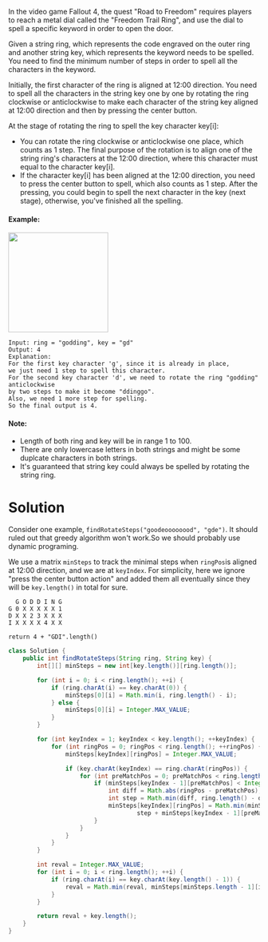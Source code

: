 In the video game Fallout 4, the quest "Road to Freedom" requires players to reach a metal dial called the "Freedom Trail Ring", and use the dial to spell a specific keyword in order to open the door.

Given a string ring, which represents the code engraved on the outer ring and another string key, which represents the keyword needs to be spelled. You need to find the minimum number of steps in order to spell all the characters in the keyword.

Initially, the first character of the ring is aligned at 12:00 direction. You need to spell all the characters in the string key one by one by rotating the ring clockwise or anticlockwise to make each character of the string key aligned at 12:00 direction and then by pressing the center button. 

At the stage of rotating the ring to spell the key character key[i]:

* You can rotate the ring clockwise or anticlockwise one place, which counts as 1 step. The final purpose of the rotation is to align one of the string ring's characters at the 12:00 direction, where this character must equal to the character key[i].
* If the character key[i] has been aligned at the 12:00 direction, you need to press the center button to spell, which also counts as 1 step. After the pressing, you could begin to spell the next character in the key (next stage), otherwise, you've finished all the spelling.

#### Example:

<img src="https://leetcode.com/static/images/problemset/ring.jpg" width="200" height="200">


```
Input: ring = "godding", key = "gd"
Output: 4
Explanation:
For the first key character 'g', since it is already in place, 
we just need 1 step to spell this character. 
For the second key character 'd', we need to rotate the ring "godding" anticlockwise 
by two steps to make it become "ddinggo".
Also, we need 1 more step for spelling.
So the final output is 4.
 ```
 
#### Note:

* Length of both ring and key will be in range 1 to 100.
* There are only lowercase letters in both strings and might be some duplcate characters in both strings.
* It's guaranteed that string key could always be spelled by rotating the string ring.

# Solution

Consider one example, `findRotateSteps("goodeoooooood", "gde")`. It should ruled out that greedy algorithm won't work.So we should probably use dynamic programing.

We use a matrix `minSteps` to track the minimal steps when `ringPos`is aligned  at 12:00 direction, and we are at `keyIndex`. For simplicity, here we ignore "press the center button action" and added them all eventually since they will be `key.length()` in total for sure.

```
  G O D D I N G
G 0 X X X X X 1
D X X 2 3 X X X
I X X X X 4 X X

return 4 + "GDI".length()
```

```java
class Solution {
    public int findRotateSteps(String ring, String key) {
        int[][] minSteps = new int[key.length()][ring.length()];

        for (int i = 0; i < ring.length(); ++i) {
            if (ring.charAt(i) == key.charAt(0)) {
                minSteps[0][i] = Math.min(i, ring.length() - i);
            } else {
                minSteps[0][i] = Integer.MAX_VALUE;
            }
        }

        for (int keyIndex = 1; keyIndex < key.length(); ++keyIndex) {
            for (int ringPos = 0; ringPos < ring.length(); ++ringPos) {
                minSteps[keyIndex][ringPos] = Integer.MAX_VALUE;

                if (key.charAt(keyIndex) == ring.charAt(ringPos)) {
                    for (int preMatchPos = 0; preMatchPos < ring.length(); ++ preMatchPos) {
                        if (minSteps[keyIndex - 1][preMatchPos] < Integer.MAX_VALUE) {
                            int diff = Math.abs(ringPos - preMatchPos);
                            int step = Math.min(diff, ring.length() - diff);
                            minSteps[keyIndex][ringPos] = Math.min(minSteps[keyIndex][ringPos],
                                    step + minSteps[keyIndex - 1][preMatchPos]);
                        }
                    }
                }
            }
        }

        int reval = Integer.MAX_VALUE;
        for (int i = 0; i < ring.length(); ++i) {
            if (ring.charAt(i) == key.charAt(key.length() - 1)) {
                reval = Math.min(reval, minSteps[minSteps.length - 1][i]);
            }
        }

        return reval + key.length();
    }
}
```
